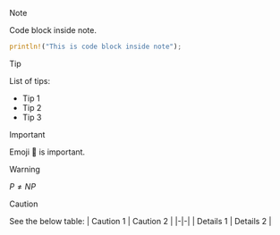 > [!NOTE]
> Code block inside note.
> ```rust
> println!("This is code block inside note");
> ```

> [!TIP]
> List of tips:
> - Tip 1
> - Tip 2
> - Tip 3

> [!IMPORTANT]
> Emoji :dog: is important.

> [!WARNING]
> $P \neq NP$

> [!CAUTION]
> See the below table:
> | Caution 1 | Caution 2 |
> |-|-|
> | Details 1 | Details 2 |

